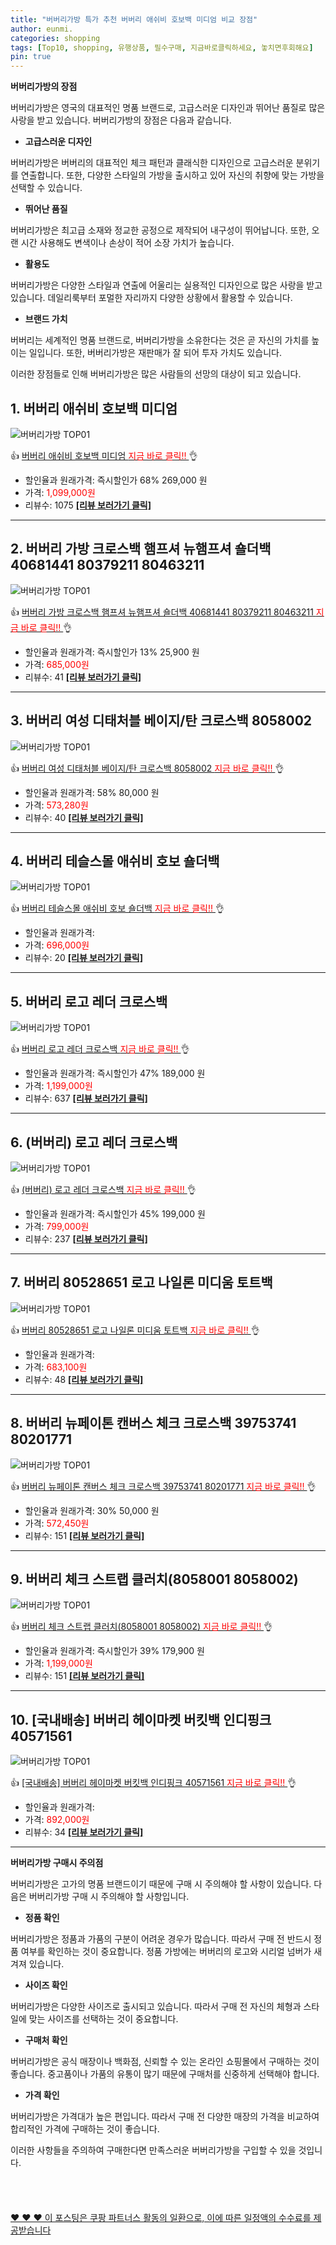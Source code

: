 ```yaml
---
title: "버버리가방 특가 추천 버버리 애쉬비 호보백 미디엄 비교 장점"
author: eunmi.
categories: shopping
tags: [Top10, shopping, 유행상품, 필수구매, 지금바로클릭하세요, 놓치면후회해요]
pin: true
---
```

**버버리가방의 장점**

버버리가방은 영국의 대표적인 명품 브랜드로, 고급스러운 디자인과 뛰어난 품질로 많은 사랑을 받고 있습니다. 버버리가방의 장점은 다음과 같습니다.

* **고급스러운 디자인**

버버리가방은 버버리의 대표적인 체크 패턴과 클래식한 디자인으로 고급스러운 분위기를 연출합니다. 또한, 다양한 스타일의 가방을 출시하고 있어 자신의 취향에 맞는 가방을 선택할 수 있습니다.

* **뛰어난 품질**

버버리가방은 최고급 소재와 정교한 공정으로 제작되어 내구성이 뛰어납니다. 또한, 오랜 시간 사용해도 변색이나 손상이 적어 소장 가치가 높습니다.

* **활용도**

버버리가방은 다양한 스타일과 연출에 어울리는 실용적인 디자인으로 많은 사랑을 받고 있습니다. 데일리룩부터 포멀한 자리까지 다양한 상황에서 활용할 수 있습니다.

* **브랜드 가치**

버버리는 세계적인 명품 브랜드로, 버버리가방을 소유한다는 것은 곧 자신의 가치를 높이는 일입니다. 또한, 버버리가방은 재판매가 잘 되어 투자 가치도 있습니다.

이러한 장점들로 인해 버버리가방은 많은 사람들의 선망의 대상이 되고 있습니다.

   

## 1. 버버리 애쉬비 호보백 미디엄

![버버리가방 TOP01](https://thumbnail7.coupangcdn.com/thumbnails/remote/230x230ex/image/vendor_inventory/6d07/32fe2452e624a30be88a3d5bbc6820a38937e79fd4f83bd73213ea0379ec.jpg)


👍 [버버리 애쉬비 호보백 미디엄 <font color=red> 지금 바로 클릭!! </font> ](https://link.coupang.com/re/AFFSDP?lptag=AF3617701&subid=GithubCoopas&pageKey=6613304357&traceid=V0-153&itemId=15004720923&vendorItemId=82597380296) 👌 


- 할인율과 원래가격: 즉시할인가 68%  269,000   원
- 가격: <span style='color:red'>1,099,000원</span>
- 리뷰수: 1075  [**[리뷰 보러가기 클릭]**](https://link.coupang.com/re/AFFSDP?lptag=AF3617701&subid=GithubCoopas&pageKey=6613304357&traceid=V0-153&itemId=15004720923&vendorItemId=82597380296)

---


   

## 2. 버버리 가방 크로스백 햄프셔 뉴햄프셔 숄더백 40681441 80379211 80463211

![버버리가방 TOP01](https://thumbnail6.coupangcdn.com/thumbnails/remote/230x230ex/image/vendor_inventory/db22/60ab9af885a8e1732db060196eb5e0ea3926f5ce3f3a7588177d82c0b1ef.jpeg)


👍 [버버리 가방 크로스백 햄프셔 뉴햄프셔 숄더백 40681441 80379211 80463211 <font color=red> 지금 바로 클릭!! </font> ](https://link.coupang.com/re/AFFSDP?lptag=AF3617701&subid=GithubCoopas&pageKey=7470915052&traceid=V0-153&itemId=19494212211&vendorItemId=86603830216) 👌 


- 할인율과 원래가격: 즉시할인가 13%  25,900   원
- 가격: <span style='color:red'>685,000원</span>
- 리뷰수: 41  [**[리뷰 보러가기 클릭]**](https://link.coupang.com/re/AFFSDP?lptag=AF3617701&subid=GithubCoopas&pageKey=7470915052&traceid=V0-153&itemId=19494212211&vendorItemId=86603830216)

---


   

## 3. 버버리 여성 디태처블 베이지/탄 크로스백 8058002

![버버리가방 TOP01](https://thumbnail7.coupangcdn.com/thumbnails/remote/230x230ex/image/vendor_inventory/0260/49321b04643ac62801ae5dfbc059521be9808c285ed9490432fd45c235a5.jpg)


👍 [버버리 여성 디태처블 베이지/탄 크로스백 8058002 <font color=red> 지금 바로 클릭!! </font> ](https://link.coupang.com/re/AFFSDP?lptag=AF3617701&subid=GithubCoopas&pageKey=6661671897&traceid=V0-153&itemId=15293412891&vendorItemId=82513819758) 👌 


- 할인율과 원래가격: 58%  80,000   원
- 가격: <span style='color:red'>573,280원</span>
- 리뷰수: 40  [**[리뷰 보러가기 클릭]**](https://link.coupang.com/re/AFFSDP?lptag=AF3617701&subid=GithubCoopas&pageKey=6661671897&traceid=V0-153&itemId=15293412891&vendorItemId=82513819758)

---


   

## 4. 버버리 테슬스몰 애쉬비 호보 숄더백

![버버리가방 TOP01](https://thumbnail9.coupangcdn.com/thumbnails/remote/230x230ex/image/vendor_inventory/8c35/ca106de66ccf0f32ecceb3cdb080b7f406786f50e5e845661f94f94eb7c2.jpg)


👍 [버버리 테슬스몰 애쉬비 호보 숄더백 <font color=red> 지금 바로 클릭!! </font> ](https://link.coupang.com/re/AFFSDP?lptag=AF3617701&subid=GithubCoopas&pageKey=7134094948&traceid=V0-153&itemId=17896157582&vendorItemId=85059029924) 👌 


- 할인율과 원래가격: 
- 가격: <span style='color:red'>696,000원</span>
- 리뷰수: 20  [**[리뷰 보러가기 클릭]**](https://link.coupang.com/re/AFFSDP?lptag=AF3617701&subid=GithubCoopas&pageKey=7134094948&traceid=V0-153&itemId=17896157582&vendorItemId=85059029924)

---


   

## 5. 버버리 로고 레더 크로스백

![버버리가방 TOP01](https://thumbnail9.coupangcdn.com/thumbnails/remote/230x230ex/image/vendor_inventory/2b0c/73a5117cabc35bbca9e3ec34c0649ee0cfd70ff22681d1501b103e3be912.jpg)


👍 [버버리 로고 레더 크로스백 <font color=red> 지금 바로 클릭!! </font> ](https://link.coupang.com/re/AFFSDP?lptag=AF3617701&subid=GithubCoopas&pageKey=7156761677&traceid=V0-153&itemId=18003419331&vendorItemId=85159396379) 👌 


- 할인율과 원래가격: 즉시할인가 47%  189,000   원
- 가격: <span style='color:red'>1,199,000원</span>
- 리뷰수: 637  [**[리뷰 보러가기 클릭]**](https://link.coupang.com/re/AFFSDP?lptag=AF3617701&subid=GithubCoopas&pageKey=7156761677&traceid=V0-153&itemId=18003419331&vendorItemId=85159396379)

---


   

## 6. (버버리) 로고 레더 크로스백

![버버리가방 TOP01](https://thumbnail8.coupangcdn.com/thumbnails/remote/230x230ex/image/vendor_inventory/1ed5/11abe4834156ad069d57744b95896eb884d1e81b4be5875d51ff602aed9e.jpg)


👍 [(버버리) 로고 레더 크로스백 <font color=red> 지금 바로 클릭!! </font> ](https://link.coupang.com/re/AFFSDP?lptag=AF3617701&subid=GithubCoopas&pageKey=7173078306&traceid=V0-153&itemId=18075784845&vendorItemId=85228873908) 👌 


- 할인율과 원래가격: 즉시할인가 45%  199,000   원
- 가격: <span style='color:red'>799,000원</span>
- 리뷰수: 237  [**[리뷰 보러가기 클릭]**](https://link.coupang.com/re/AFFSDP?lptag=AF3617701&subid=GithubCoopas&pageKey=7173078306&traceid=V0-153&itemId=18075784845&vendorItemId=85228873908)

---


   

## 7. 버버리 80528651 로고 나일론 미디움 토트백

![버버리가방 TOP01](https://thumbnail6.coupangcdn.com/thumbnails/remote/230x230ex/image/vendor_inventory/6926/0f159a8a839302b5be1b765551f26d071f2939ce775d20290110857a1674.jpg)


👍 [버버리 80528651 로고 나일론 미디움 토트백 <font color=red> 지금 바로 클릭!! </font> ](https://link.coupang.com/re/AFFSDP?lptag=AF3617701&subid=GithubCoopas&pageKey=7430338112&traceid=V0-153&itemId=19296602749&vendorItemId=86778079005) 👌 


- 할인율과 원래가격: 
- 가격: <span style='color:red'>683,100원</span>
- 리뷰수: 48  [**[리뷰 보러가기 클릭]**](https://link.coupang.com/re/AFFSDP?lptag=AF3617701&subid=GithubCoopas&pageKey=7430338112&traceid=V0-153&itemId=19296602749&vendorItemId=86778079005)

---


   

## 8. 버버리 뉴페이톤 캔버스 체크 크로스백 39753741 80201771

![버버리가방 TOP01](https://thumbnail9.coupangcdn.com/thumbnails/remote/230x230ex/image/vendor_inventory/a311/d3f7ec7eee0e52076f52532a29d9f6f42b034eb7da31c4204b10ab0c1499.jpeg)


👍 [버버리 뉴페이톤 캔버스 체크 크로스백 39753741 80201771 <font color=red> 지금 바로 클릭!! </font> ](https://link.coupang.com/re/AFFSDP?lptag=AF3617701&subid=GithubCoopas&pageKey=7413338970&traceid=V0-153&itemId=19213475246&vendorItemId=86330508875) 👌 


- 할인율과 원래가격: 30%  50,000   원
- 가격: <span style='color:red'>572,450원</span>
- 리뷰수: 151  [**[리뷰 보러가기 클릭]**](https://link.coupang.com/re/AFFSDP?lptag=AF3617701&subid=GithubCoopas&pageKey=7413338970&traceid=V0-153&itemId=19213475246&vendorItemId=86330508875)

---


   

## 9. 버버리 체크 스트랩 클러치(8058001 8058002)

![버버리가방 TOP01](https://thumbnail8.coupangcdn.com/thumbnails/remote/230x230ex/image/vendor_inventory/4d2e/f7dbb223574c952f325e4e45bed4fee16ad1332982df74c87a89d24e3775.jpg)


👍 [버버리 체크 스트랩 클러치(8058001 8058002) <font color=red> 지금 바로 클릭!! </font> ](https://link.coupang.com/re/AFFSDP?lptag=AF3617701&subid=GithubCoopas&pageKey=6981923313&traceid=V0-153&itemId=17058203422&vendorItemId=84232555353) 👌 


- 할인율과 원래가격: 즉시할인가 39%  179,900   원
- 가격: <span style='color:red'>1,199,000원</span>
- 리뷰수: 151  [**[리뷰 보러가기 클릭]**](https://link.coupang.com/re/AFFSDP?lptag=AF3617701&subid=GithubCoopas&pageKey=6981923313&traceid=V0-153&itemId=17058203422&vendorItemId=84232555353)

---


   

## 10. [국내배송] 버버리 헤이마켓 버킷백 인디핑크 40571561

![버버리가방 TOP01](https://thumbnail7.coupangcdn.com/thumbnails/remote/230x230ex/image/vendor_inventory/c4c7/deeb3e36c540571de280945fe91d925b07888dd4550e95e0aec9450beda3.jpg)


👍 [[국내배송] 버버리 헤이마켓 버킷백 인디핑크 40571561 <font color=red> 지금 바로 클릭!! </font> ](https://link.coupang.com/re/AFFSDP?lptag=AF3617701&subid=GithubCoopas&pageKey=6923660184&traceid=V0-153&itemId=16728630784&vendorItemId=83910680920) 👌 


- 할인율과 원래가격: 
- 가격: <span style='color:red'>892,000원</span>
- 리뷰수: 34  [**[리뷰 보러가기 클릭]**](https://link.coupang.com/re/AFFSDP?lptag=AF3617701&subid=GithubCoopas&pageKey=6923660184&traceid=V0-153&itemId=16728630784&vendorItemId=83910680920)

---
**버버리가방 구매시 주의점**

버버리가방은 고가의 명품 브랜드이기 때문에 구매 시 주의해야 할 사항이 있습니다. 다음은 버버리가방 구매 시 주의해야 할 사항입니다.

* **정품 확인**

버버리가방은 정품과 가품의 구분이 어려운 경우가 많습니다. 따라서 구매 전 반드시 정품 여부를 확인하는 것이 중요합니다. 정품 가방에는 버버리의 로고와 시리얼 넘버가 새겨져 있습니다.

* **사이즈 확인**

버버리가방은 다양한 사이즈로 출시되고 있습니다. 따라서 구매 전 자신의 체형과 스타일에 맞는 사이즈를 선택하는 것이 중요합니다.

* **구매처 확인**

버버리가방은 공식 매장이나 백화점, 신뢰할 수 있는 온라인 쇼핑몰에서 구매하는 것이 좋습니다. 중고품이나 가품의 유통이 많기 때문에 구매처를 신중하게 선택해야 합니다.

* **가격 확인**

버버리가방은 가격대가 높은 편입니다. 따라서 구매 전 다양한 매장의 가격을 비교하여 합리적인 가격에 구매하는 것이 좋습니다.

이러한 사항들을 주의하여 구매한다면 만족스러운 버버리가방을 구입할 수 있을 것입니다.<br><br><br><br><br> [ ❤ ❤ ❤ 이 포스팅은 쿠팡 파트너스 활동의 일환으로, 이에 따른 일정액의 수수료를 제공받습니다](https://link.coupang.com/a/bcEFyh)
